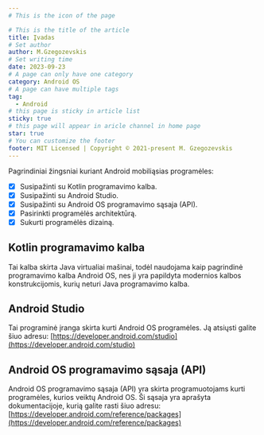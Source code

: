 ```yaml
---
# This is the icon of the page

# This is the title of the article
title: Įvadas
# Set author
author: M.Gzegozevskis
# Set writing time
date: 2023-09-23
# A page can only have one category
category: Android OS
# A page can have multiple tags
tag:
  - Android
# this page is sticky in article list
sticky: true
# this page will appear in aricle channel in home page
star: true
# You can customize the footer
footer: MIT Licensed | Copyright © 2021-present M. Gzegozevskis
---
```


Pagrindiniai žingsniai kuriant Android mobiliąsias programėles:
- [x] Susipažinti su Kotlin programavimo kalba.    
- [x] Susipažinti su Android Studio.
- [x] Susipažinti su Android OS programavimo sąsaja (API).
- [x] Pasirinkti programėlės architektūrą.
- [x] Sukurti programėlės dizainą.

## Kotlin programavimo kalba
Tai kalba skirta Java virtualiai mašinai, todėl naudojama 
kaip pagrindinė programavimo kalba Android OS, nes ji yra papildyta modernios kalbos konstrukcijomis, kurių neturi Java programavimo kalba.

## Android Studio
Tai programinė įranga skirta kurti Android OS programėles. Ją atsiųsti galite šiuo adresu: [https://developer.android.com/studio](https://developer.android.com/studio)

## Android OS programavimo sąsaja (API)
Android OS programavimo sąsaja (API) yra skirta programuotojams kurti programėles, kurios veiktų Android OS. Ši sąsaja yra aprašyta dokumentacijoje, kurią galite rasti šiuo adresu: [https://developer.android.com/reference/packages](https://developer.android.com/reference/packages)
## 

